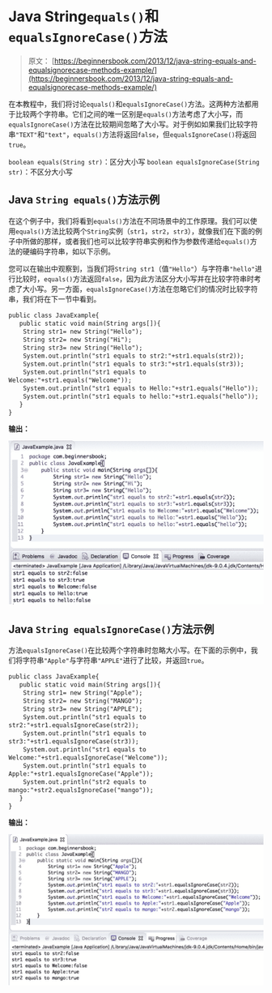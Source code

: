 # Java String`equals()`和`equalsIgnoreCase()`方法

> 原文： [https://beginnersbook.com/2013/12/java-string-equals-and-equalsignorecase-methods-example/](https://beginnersbook.com/2013/12/java-string-equals-and-equalsignorecase-methods-example/)

在本教程中，我们将讨论`equals()`和`equalsIgnoreCase()`方法。这两种方法都用于比较两个字符串。它们之间的唯一区别是`equals()`方法考虑了大小写，而`equalsIgnoreCase()`方法在比较期间忽略了大小写。对于例如如果我们比较字符串`"TEXT"`和`"text"`，`equals()`方法将返回`false`，但`equalsIgnoreCase()`将返回`true`。

`boolean equals(String str)`：区分大小写
`boolean equalsIgnoreCase(String str)`：不区分大小写

## Java `String equals()`方法示例

在这个例子中，我们将看到`equals()`方法在不同场景中的工作原理。我们可以使用`equals()`方法比较两个`String`实例（`str1`，`str2`，`str3`），就像我们在下面的例子中所做的那样，或者我们也可以比较字符串实例和作为参数传递给`equals()`方法的硬编码字符串，如以下示例。

您可以在输出中观察到，当我们将`String str1`（值`"Hello"`）与字符串`"hello"`进行比较时，`equals()`方法返回`false`，因为此方法区分大小写并在比较字符串时考虑了大小写。另一方面，`equalsIgnoreCase()`方法在忽略它们的情况时比较字符串，我们将在下一节中看到。

```
public class JavaExample{
   public static void main(String args[]){
	String str1= new String("Hello");
	String str2= new String("Hi");
	String str3= new String("Hello");
	System.out.println("str1 equals to str2:"+str1.equals(str2));
	System.out.println("str1 equals to str3:"+str1.equals(str3));
	System.out.println("str1 equals to Welcome:"+str1.equals("Welcome"));
	System.out.println("str1 equals to Hello:"+str1.equals("Hello"));
	System.out.println("str1 equals to hello:"+str1.equals("hello"));
   }
}

```

**输出：**

![Java equals method example](img/163176ec45ac8cd7a9350fced3d7a264.jpg)

## Java `String equalsIgnoreCase()`方法示例

方法`equalsIgnoreCase()`在比较两个字符串时忽略大小写。在下面的示例中，我们将字符串`"Apple"`与字符串`"APPLE"`进行了比较，并返回`true`。

```
public class JavaExample{
   public static void main(String args[]){
	String str1= new String("Apple");
	String str2= new String("MANGO");
	String str3= new String("APPLE");
	System.out.println("str1 equals to str2:"+str1.equalsIgnoreCase(str2));
	System.out.println("str1 equals to str3:"+str1.equalsIgnoreCase(str3));
	System.out.println("str1 equals to Welcome:"+str1.equalsIgnoreCase("Welcome"));
	System.out.println("str1 equals to Apple:"+str1.equalsIgnoreCase("Apple"));
	System.out.println("str2 equals to mango:"+str2.equalsIgnoreCase("mango"));
   }
}

```

**输出：**

![Java equalsIgnoreCase() method example](img/182cd1f4ec9a3dfb37336535875f385f.jpg)